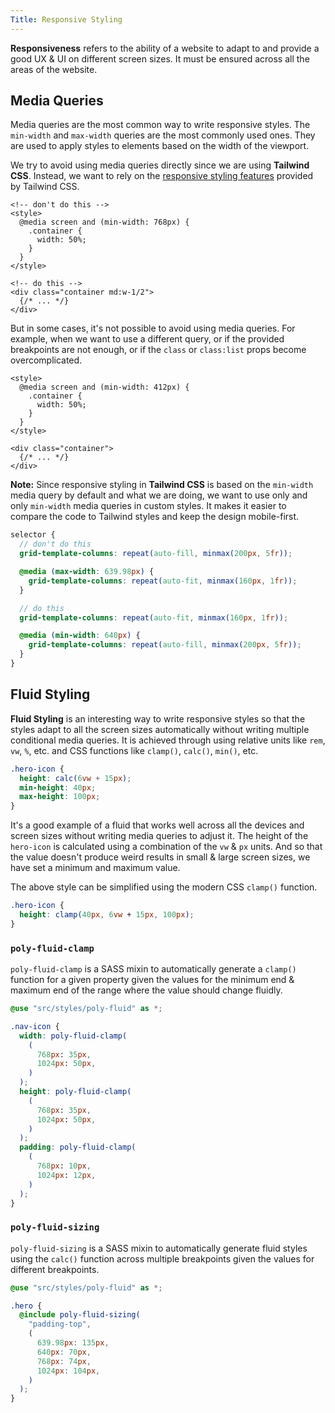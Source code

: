 ```yaml
---
Title: Responsive Styling
---
```


**Responsiveness** refers to the ability of a website to adapt to and provide a good UX & UI on different screen sizes. It must be ensured across all the areas of the website.

## Media Queries

Media queries are the most common way to write responsive styles. The `min-width` and `max-width` queries are the most commonly used ones. They are used to apply styles to elements based on the width of the viewport.

We try to avoid using media queries directly since we are using **Tailwind CSS**. Instead, we want to rely on the [responsive styling features](https://tailwindcss.com/docs/responsive-design) provided by Tailwind CSS.

```astro
<!-- don't do this -->
<style>
  @media screen and (min-width: 768px) {
    .container {
      width: 50%;
    }
  }
</style>

<!-- do this -->
<div class="container md:w-1/2">
  {/* ... */}
</div>
```

But in some cases, it's not possible to avoid using media queries. For example, when we want to use a different query, or if the provided breakpoints are not enough, or if the `class` or `class:list` props become overcomplicated.

```astro
<style>
  @media screen and (min-width: 412px) {
    .container {
      width: 50%;
    }
  }
</style>

<div class="container">
  {/* ... */}
</div>
```

**Note:** Since responsive styling in **Tailwind CSS** is based on the `min-width` media query by default and what we are doing, we want to use only and only `min-width` media queries in custom styles. It makes it easier to compare the code to Tailwind styles and keep the design mobile-first.

```scss
selector {
  // don't do this
  grid-template-columns: repeat(auto-fill, minmax(200px, 5fr));

  @media (max-width: 639.98px) {
    grid-template-columns: repeat(auto-fit, minmax(160px, 1fr));
  }

  // do this
  grid-template-columns: repeat(auto-fit, minmax(160px, 1fr));

  @media (min-width: 640px) {
    grid-template-columns: repeat(auto-fill, minmax(200px, 5fr));
  }
}
```

## Fluid Styling

**Fluid Styling** is an interesting way to write responsive styles so that the styles adapt to all the screen sizes automatically without writing multiple conditional media queries. It is achieved through using relative units like `rem`, `vw`, `%`, etc. and CSS functions like `clamp()`, `calc()`, `min()`, etc.

```css
.hero-icon {
  height: calc(6vw + 15px);
  min-height: 40px;
  max-height: 100px;
}
```

It's a good example of a fluid that works well across all the devices and screen sizes without writing media queries to adjust it. The height of the `hero-icon` is calculated using a combination of the `vw` & `px` units. And so that the value doesn't produce weird results in small & large screen sizes, we have set a minimum and maximum value.

The above style can be simplified using the modern CSS `clamp()` function.

```css
.hero-icon {
  height: clamp(40px, 6vw + 15px, 100px);
}
```

### `poly-fluid-clamp`

`poly-fluid-clamp` is a SASS mixin to automatically generate a `clamp()` function for a given property given the values for the minimum end & maximum end of the range where the value should change fluidly.

```scss
@use "src/styles/poly-fluid" as *;

.nav-icon {
  width: poly-fluid-clamp(
    (
      768px: 35px,
      1024px: 50px,
    )
  );
  height: poly-fluid-clamp(
    (
      768px: 35px,
      1024px: 50px,
    )
  );
  padding: poly-fluid-clamp(
    (
      768px: 10px,
      1024px: 12px,
    )
  );
}
```

### `poly-fluid-sizing`

`poly-fluid-sizing` is a SASS mixin to automatically generate fluid styles using the `calc()` function across multiple breakpoints given the values for different breakpoints.

```scss
@use "src/styles/poly-fluid" as *;

.hero {
  @include poly-fluid-sizing(
    "padding-top",
    (
      639.98px: 135px,
      640px: 70px,
      768px: 74px,
      1024px: 104px,
    )
  );
}
```
